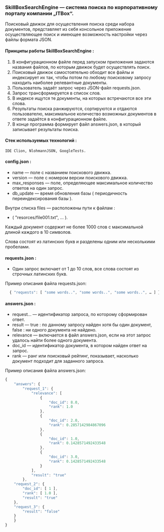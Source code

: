 ### SkillBoxSearchEngine — система поиска по корпоративному порталу компании „ITBox“. ### 
Поисковый движок для осуществления поиска среди набора документов,
представляет из себя консольное приложение осуществляющее поиск
и имеющее возможность настройки через файлы формата JSON.


#### Принципы работы SkillBoxSearchEngine : ####
1. В конфигурационном файле перед запуском приложения задаются названия
   файлов, по которым движок будет осуществлять поиск.
2. Поисковый движок самостоятельно обходит все файлы и индексирует их так,
   чтобы потом по любому поисковому запросу находить наиболее релевантные документы.
3. Пользователь задаёт запрос через JSON-файл requests.json.
4. Запрос трансформируется в список слов.
5. В индексе ищутся те документы, на которых встречаются все эти слова.
6. Результаты поиска ранжируются, сортируются и отдаются пользователю,
   максимальное количество возможных документов в ответе задаётся в конфигурационном файле.
7. В конце программа формирует файл answers.json, в который записывает результаты поиска.


#### Стек используемых технологий : ####
    IDE Clion, NlohmannJSON, GoogleTests.


#### config.json : ####
*	name — поле с названием поискового движка.
*	version — поле с номером версии поискового движка.
*	max_responses — поле, определяющее максимальное количество ответов на один запрос.
*	db_update — время обновления базы ( периодичность переиндексирования базы ).

Внутри списка files — расположены пути к файлам :
*	( "resorces/file001.txt", ... ).

<p>Каждый документ содержит не более 1000 слов с максимальной длиной каждого в 10 символов.</p>  
<p>Слова состоят из латинских букв и разделены одним или несколькими пробелами.</p>


#### requests.json : ####
*	Один запрос включает от 1 до 10 слов, все слова состоят из строчных латинских букв.


Пример описания файла requests.json:
```javascript
  { "requests": [ "some words..", "some words..", "some words..", … ] }
```

#### answers.json : ####
*	request… — идентификатор запроса, по которому сформирован ответ.
*	result — true : по данному запросу найден хотя бы один документ, false : ни одного документа не найдено.
*	relevance — включается в файл answers.json, если на этот запрос удалось найти более одного документа.
*	doc_id — идентификатор документа, в котором найден ответ на запрос.
*	rank — ранг или поисковый рейтинг, показывает, насколько документ подходит для заданного запроса.

Пример описания файла answers.json:
```javascript
{
    "answers": {
        "request_1": {
            "relevance": [
                {
                    "doc_id": 8.0,
                    "rank": 1.0
                },
                {
                    "doc_id": 2.0,
                    "rank": 0.2857142984867096
                },
                {
                    "doc_id": 1.0,
                    "rank": 0.1428571492433548
                },
                {
                    "doc_id": 3.0,
                    "rank": 0.1428571492433548
                }
            ],
            "result": "true"
        },
	"request_2": {
	    "doc_id": [ 1 ],
	    "rank": [ 1.0 ],
	    "result": "true"
	},
	"request_3": {
	    "result": "false"
	}
    }
}
```
